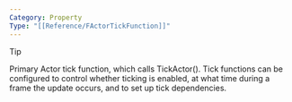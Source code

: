 ```yaml
---
Category: Property
Type: "[[Reference/FActorTickFunction]]"
---
```


> [!Tip]
> Primary Actor tick function, which calls TickActor(). Tick functions can be configured to control whether ticking is enabled, at what time during a frame the update occurs, and to set up tick dependencies.
